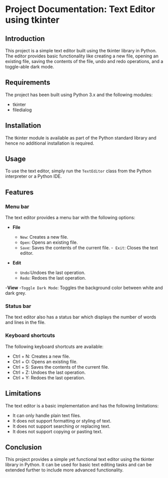 # Project Documentation: Text Editor using tkinter

## Introduction
This project is a simple text editor built using the tkinter library in Python. The editor provides basic functionality like creating a new file, opening an existing file, saving the contents of the file, undo and redo operations, and a toggle-able dark mode.

## Requirements
The project has been built using Python 3.x and the following modules:

- tkinter
- filedialog

## Installation

The tkinter module is available as part of the Python standard library and hence no additional installation is required.

## Usage

To use the text editor, simply run the `TextEditor` class from the Python interpreter or a Python IDE.

## Features
### Menu bar
The text editor provides a menu bar with the following options:

- **File**
  - `New`: Creates a new file.
  - `Open`: Opens an existing file.
  - `Save`: Saves the contents of the current file.
  -` Exit`: Closes the text editor.

- **Edit**
  - `Undo`:Undoes the last operation.
  - `Redo`: Redoes the last operation.
 
-**View**
  -`Toggle Dark Mode`: Toggles the background color between white and dark grey.

### Status bar
The text editor also has a status bar which displays the number of words and lines in the file.

### Keyboard shortcuts
The following keyboard shortcuts are available:

- Ctrl + N: Creates a new file.
- Ctrl + O: Opens an existing file.
- Ctrl + S: Saves the contents of the current file.
- Ctrl + Z: Undoes the last operation.
- Ctrl + Y: Redoes the last operation.
## Limitations
The text editor is a basic implementation and has the following limitations:

- It can only handle plain text files.
- It does not support formatting or styling of text.
- It does not support searching or replacing text.
- It does not support copying or pasting text.
## Conclusion
This project provides a simple yet functional text editor using the tkinter library in Python. It can be used for basic text editing tasks and can be extended further to include more advanced functionality.





